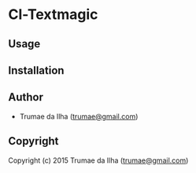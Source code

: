 # Cl-Textmagic

## Usage

## Installation

## Author

* Trumae da Ilha (trumae@gmail.com)

## Copyright

Copyright (c) 2015 Trumae da Ilha (trumae@gmail.com)
